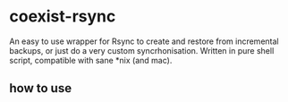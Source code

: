 # coexist-rsync
An easy to use wrapper for Rsync to create and restore from incremental backups, or just do a very custom syncrhonisation.
Written in pure shell script, compatible with sane *nix (and mac).

## how to use

